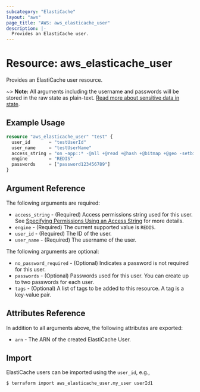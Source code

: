 ```yaml
---
subcategory: "ElastiCache"
layout: "aws"
page_title: "AWS: aws_elasticache_user"
description: |-
  Provides an ElastiCache user.
---
```


# Resource: aws_elasticache_user

Provides an ElastiCache user resource.

~> **Note:** All arguments including the username and passwords will be stored in the raw state as plain-text.
[Read more about sensitive data in state](https://www.terraform.io/docs/state/sensitive-data.html).

## Example Usage

```terraform
resource "aws_elasticache_user" "test" {
  user_id       = "testUserId"
  user_name     = "testUserName"
  access_string = "on ~app::* -@all +@read +@hash +@bitmap +@geo -setbit -bitfield -hset -hsetnx -hmset -hincrby -hincrbyfloat -hdel -bitop -geoadd -georadius -georadiusbymember"
  engine        = "REDIS"
  passwords     = ["password123456789"]
}
```

## Argument Reference

The following arguments are required:

* `access_string` - (Required) Access permissions string used for this user. See [Specifying Permissions Using an Access String](https://docs.aws.amazon.com/AmazonElastiCache/latest/red-ug/Clusters.RBAC.html#Access-string) for more details.
* `engine` - (Required) The current supported value is `REDIS`.
* `user_id` - (Required) The ID of the user.
* `user_name` - (Required) The username of the user.

The following arguments are optional:

* `no_password_required` - (Optional) Indicates a password is not required for this user.
* `passwords` - (Optional) Passwords used for this user. You can create up to two passwords for each user.
* `tags` - (Optional) A list of tags to be added to this resource. A tag is a key-value pair.

## Attributes Reference

In addition to all arguments above, the following attributes are exported:

* `arn` - The ARN of the created ElastiCache User.

## Import

ElastiCache users can be imported using the `user_id`, e.g.,

```
$ terraform import aws_elasticache_user.my_user userId1
```
